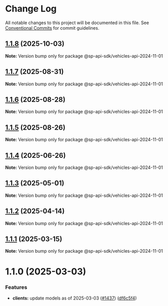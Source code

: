 # Change Log

All notable changes to this project will be documented in this file.
See [Conventional Commits](https://conventionalcommits.org) for commit guidelines.

## [1.1.8](https://github.com/bizon/selling-partner-api-sdk/compare/@sp-api-sdk/vehicles-api-2024-11-01@1.1.7...@sp-api-sdk/vehicles-api-2024-11-01@1.1.8) (2025-10-03)

**Note:** Version bump only for package @sp-api-sdk/vehicles-api-2024-11-01

## [1.1.7](https://github.com/bizon/selling-partner-api-sdk/compare/@sp-api-sdk/vehicles-api-2024-11-01@1.1.6...@sp-api-sdk/vehicles-api-2024-11-01@1.1.7) (2025-08-31)

**Note:** Version bump only for package @sp-api-sdk/vehicles-api-2024-11-01

## [1.1.6](https://github.com/bizon/selling-partner-api-sdk/compare/@sp-api-sdk/vehicles-api-2024-11-01@1.1.5...@sp-api-sdk/vehicles-api-2024-11-01@1.1.6) (2025-08-28)

**Note:** Version bump only for package @sp-api-sdk/vehicles-api-2024-11-01

## [1.1.5](https://github.com/bizon/selling-partner-api-sdk/compare/@sp-api-sdk/vehicles-api-2024-11-01@1.1.4...@sp-api-sdk/vehicles-api-2024-11-01@1.1.5) (2025-08-26)

**Note:** Version bump only for package @sp-api-sdk/vehicles-api-2024-11-01

## [1.1.4](https://github.com/bizon/selling-partner-api-sdk/compare/@sp-api-sdk/vehicles-api-2024-11-01@1.1.3...@sp-api-sdk/vehicles-api-2024-11-01@1.1.4) (2025-06-26)

**Note:** Version bump only for package @sp-api-sdk/vehicles-api-2024-11-01

## [1.1.3](https://github.com/bizon/selling-partner-api-sdk/compare/@sp-api-sdk/vehicles-api-2024-11-01@1.1.2...@sp-api-sdk/vehicles-api-2024-11-01@1.1.3) (2025-05-01)

**Note:** Version bump only for package @sp-api-sdk/vehicles-api-2024-11-01

## [1.1.2](https://github.com/bizon/selling-partner-api-sdk/compare/@sp-api-sdk/vehicles-api-2024-11-01@1.1.1...@sp-api-sdk/vehicles-api-2024-11-01@1.1.2) (2025-04-14)

**Note:** Version bump only for package @sp-api-sdk/vehicles-api-2024-11-01

## [1.1.1](https://github.com/bizon/selling-partner-api-sdk/compare/@sp-api-sdk/vehicles-api-2024-11-01@1.1.0...@sp-api-sdk/vehicles-api-2024-11-01@1.1.1) (2025-03-15)

**Note:** Version bump only for package @sp-api-sdk/vehicles-api-2024-11-01

# 1.1.0 (2025-03-03)

### Features

* **clients:** update models as of 2025-03-03 ([#1437](https://github.com/bizon/selling-partner-api-sdk/issues/1437)) ([df6c5f4](https://github.com/bizon/selling-partner-api-sdk/commit/df6c5f4623078ea559ae40757b7ba90bd780711c))
